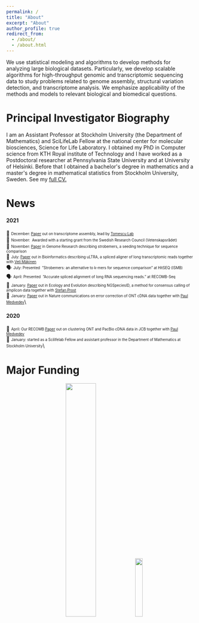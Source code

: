 ```yaml
---
permalink: /
title: "About"
excerpt: "About"
author_profile: true
redirect_from: 
  - /about/
  - /about.html
---
```


We use statistical modeling and algorithms to develop methods for analyzing large biological datasets. Particularly, we develop scalable algorithms for high-throughput genomic and transcriptomic sequencing data to study problems related to genome assembly, structural variation detection, and transcriptome analysis. We emphasize applicability of the methods and models to relevant biological and biomedical questions. 

Principal Investigator Biography
======

I am an Assistant Professor at Stockholm University (the Department of Mathematics) and SciLifeLab Fellow at the national center for molecular biosciences, Science for Life Laboratory. I obtained my PhD in Computer science from KTH Royal institute of Technology and I have worked as a Postdoctoral researcher at Pennsylvania State University and at University of Helsinki. Before that I obtained a bachelor's degree in mathematics and a master's degree in mathematical statistics from Stockholm University, Sweden. See my <u><a href="http://sahlingroup.github.io/files/ksahlin_CV.pdf">full CV</a>.</u>


News
======

<!-- #### 2022 #### -->
<!-- 3. January: New member MSc student Benjamin Maier
4. December:  paper out on barcoding in the wild in Nature Protocols lead by Prost Lab. -->

#### 2021 ####


🌱 <sub><sup>December: [Paper](https://ieeexplore.ieee.org/document/9628018) out on transcriptome assembly, lead by [Tomescu Lab](https://www.cs.helsinki.fi/u/tomescu/#)</sup></sub>\
🔶 <sub><sup>November:  Awarded with a starting grant from the Swedish Research Council (Vetenskapsrådet)</sup></sub>\
🌱 <sub><sup>November: [Paper](https://genome.cshlp.org/content/31/11/2080.short) in Genome Research describing strobemers, a seeding technique for sequence comparison</sup></sub>\
🌱 <sub><sup>July: [Paper](https://doi.org/10.1093/bioinformatics/btab540) out in Bioinformatics describing uLTRA, a spliced aligner of long transcriptomic reads together with [Veli Mäkinen](https://www2.helsinki.fi/en/researchgroups/genome-scale-algorithmics/people/veli-makinen)</sup></sub>\
🗣️ <sub><sup>July: Presented  ”Strobemers: an alternative to k-mers for sequence comparison” at HitSEQ (ISMB)</sup></sub>\
🗣️ <sub><sup>April: Presented  ”Accurate spliced alignment of long RNA sequencing reads.” at RECOMB-Seq</sup></sub>\
🌱 <sub><sup>January: [Paper](https://doi.org/10.1002/ece3.7146) out in Ecology and Evolution describing NGSpeciesID, a method for consensus calling of amplicon data together with [Stefan Prost](https://fieldprojects.org/stefan-prost/)</sup></sub>\
🌱 <sub><sup>January: [Paper](https://doi.org/10.1038/s41467-020-20340-8) out in Nature communications on error correction of ONT cDNA data together with [Paul Medvedev](https://medvedevgroup.com/)</sup></sub>\

#### 2020 ####

<!-- * September 2020: New member PhD student Alex Petri -->
🌱 <sub><sup>April: Our RECOMB [Paper](https://www.liebertpub.com/doi/abs/10.1089/cmb.2019.0299) out on clustering ONT and PacBio cDNA data in JCB together with [Paul Medvedev](https://medvedevgroup.com/)</sup></sub>\
🔶 <sub><sup>January: started as a Scilifelab Fellow and assistant professor in the Department of Mathematics at Stockholm University</sup></sub>\ 



Major Funding
======

<p align="center" width="100%">
    <img width="40%" src="http://sahlingroup.github.io/files/SciLifeLab_Logo.png"> 
    <img width="20%" src="http://sahlingroup.github.io/files/vr_logo.jpeg"> 
</p>

<!-- A data-driven personal website
======
Like many other Jekyll-based GitHub Pages templates, academicpages makes you separate the website's content from its form. The content & metadata of your website are in structured markdown files, while various other files constitute the theme, specifying how to transform that content & metadata into HTML pages. You keep these various markdown (.md), YAML (.yml), HTML, and CSS files in a public GitHub repository. Each time you commit and push an update to the repository, the [GitHub pages](https://pages.github.com/) service creates static HTML pages based on these files, which are hosted on GitHub's servers free of charge.

Many of the features of dynamic content management systems (like Wordpress) can be achieved in this fashion, using a fraction of the computational resources and with far less vulnerability to hacking and DDoSing. You can also modify the theme to your heart's content without touching the content of your site. If you get to a point where you've broken something in Jekyll/HTML/CSS beyond repair, your markdown files describing your talks, publications, etc. are safe. You can rollback the changes or even delete the repository and start over -- just be sure to save the markdown files! Finally, you can also write scripts that process the structured data on the site, such as [this one](https://github.com/academicpages/academicpages.github.io/blob/master/talkmap.ipynb) that analyzes metadata in pages about talks to display [a map of every location you've given a talk](https://academicpages.github.io/talkmap.html).

Getting started
======
1. Register a GitHub account if you don't have one and confirm your e-mail (required!)
1. Fork [this repository](https://github.com/academicpages/academicpages.github.io) by clicking the "fork" button in the top right. 
1. Go to the repository's settings (rightmost item in the tabs that start with "Code", should be below "Unwatch"). Rename the repository "[your GitHub username].github.io", which will also be your website's URL.
1. Set site-wide configuration and create content & metadata (see below -- also see [this set of diffs](http://archive.is/3TPas) showing what files were changed to set up [an example site](https://getorg-testacct.github.io) for a user with the username "getorg-testacct")
1. Upload any files (like PDFs, .zip files, etc.) to the files/ directory. They will appear at https://[your GitHub username].github.io/files/example.pdf.  
1. Check status by going to the repository settings, in the "GitHub pages" section

Site-wide configuration
------
The main configuration file for the site is in the base directory in [_config.yml](https://github.com/academicpages/academicpages.github.io/blob/master/_config.yml), which defines the content in the sidebars and other site-wide features. You will need to replace the default variables with ones about yourself and your site's github repository. The configuration file for the top menu is in [_data/navigation.yml](https://github.com/academicpages/academicpages.github.io/blob/master/_data/navigation.yml). For example, if you don't have a portfolio or blog posts, you can remove those items from that navigation.yml file to remove them from the header. 

Create content & metadata
------
For site content, there is one markdown file for each type of content, which are stored in directories like _publications, _talks, _posts, _teaching, or _pages. For example, each talk is a markdown file in the [_talks directory](https://github.com/academicpages/academicpages.github.io/tree/master/_talks). At the top of each markdown file is structured data in YAML about the talk, which the theme will parse to do lots of cool stuff. The same structured data about a talk is used to generate the list of talks on the [Talks page](https://academicpages.github.io/talks), each [individual page](https://academicpages.github.io/talks/2012-03-01-talk-1) for specific talks, the talks section for the [CV page](https://academicpages.github.io/cv), and the [map of places you've given a talk](https://academicpages.github.io/talkmap.html) (if you run this [python file](https://github.com/academicpages/academicpages.github.io/blob/master/talkmap.py) or [Jupyter notebook](https://github.com/academicpages/academicpages.github.io/blob/master/talkmap.ipynb), which creates the HTML for the map based on the contents of the _talks directory).

**Markdown generator**

I have also created [a set of Jupyter notebooks](https://github.com/academicpages/academicpages.github.io/tree/master/markdown_generator
) that converts a CSV containing structured data about talks or presentations into individual markdown files that will be properly formatted for the academicpages template. The sample CSVs in that directory are the ones I used to create my own personal website at stuartgeiger.com. My usual workflow is that I keep a spreadsheet of my publications and talks, then run the code in these notebooks to generate the markdown files, then commit and push them to the GitHub repository.

How to edit your site's GitHub repository
------
Many people use a git client to create files on their local computer and then push them to GitHub's servers. If you are not familiar with git, you can directly edit these configuration and markdown files directly in the github.com interface. Navigate to a file (like [this one](https://github.com/academicpages/academicpages.github.io/blob/master/_talks/2012-03-01-talk-1.md) and click the pencil icon in the top right of the content preview (to the right of the "Raw | Blame | History" buttons). You can delete a file by clicking the trashcan icon to the right of the pencil icon. You can also create new files or upload files by navigating to a directory and clicking the "Create new file" or "Upload files" buttons. 

Example: editing a markdown file for a talk
![Editing a markdown file for a talk](/images/editing-talk.png)

For more info
------
More info about configuring academicpages can be found in [the guide](https://academicpages.github.io/markdown/). The [guides for the Minimal Mistakes theme](https://mmistakes.github.io/minimal-mistakes/docs/configuration/) (which this theme was forked from) might also be helpful. -->
